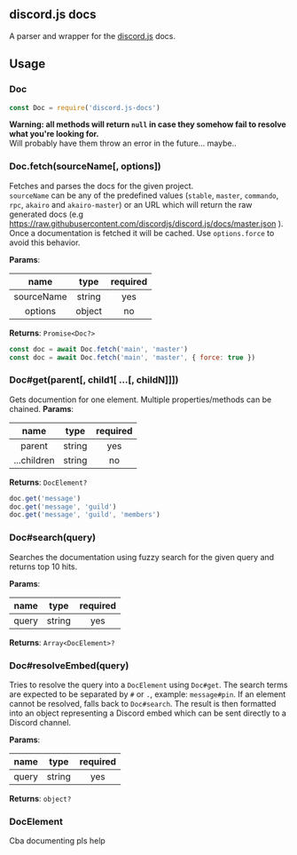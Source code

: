 ## discord.js docs

A parser and wrapper for the [discord.js](https://github.com/discordjs/discord.js) docs.

## Usage

### Doc

```js
const Doc = require('discord.js-docs')
```
**Warning: all methods will return `null` in case they somehow fail to resolve what you're looking for.**\
Will probably have them throw an error in the future... maybe..

### Doc.fetch(sourceName[, options])
Fetches and parses the docs for the given project.\
`sourceName` can be any of the predefined values (`stable`, `master`, `commando`, `rpc`, `akairo` and `akairo-master`)
or an URL which will return the raw generated docs (e.g https://raw.githubusercontent.com/discordjs/discord.js/docs/master.json ).\
Once a documentation is fetched it will be cached. Use `options.force` to avoid this behavior.

**Params**:

|name       |type  |required|
|:---------:|:----:|:------:|
|sourceName |string|yes     |
|options    |object|no      |

**Returns**: `Promise<Doc?>`

```js
const doc = await Doc.fetch('main', 'master')
const doc = await Doc.fetch('main', 'master', { force: true })
```

### Doc#get(parent[, child1[ ...[, childN]]])
Gets documention for one element. Multiple properties/methods can be chained.
**Params**:

|name       |type  |required|
|:---------:|:----:|:------:|
|parent     |string|yes     |
|...children|string|no      |

**Returns**: `DocElement?`

```js
doc.get('message')
doc.get('message', 'guild')
doc.get('message', 'guild', 'members')
```

### Doc#search(query)
Searches the documentation using fuzzy search for the given query and returns top 10 hits.

**Params**:

|name   |type  |required|
|:-----:|:----:|:------:|
|query  |string|yes     |

**Returns**: `Array<DocElement>?`

### Doc#resolveEmbed(query)
Tries to resolve the query into a `DocElement` using `Doc#get`. The search terms are expected to be separated by `#` or `.`, example: `message#pin`. If an element cannot be resolved, falls back to `Doc#search`. The result is then formatted into an object representing a Discord embed which can be sent directly to a Discord channel.

**Params**:

|name   |type  |required|
|:-----:|:----:|:------:|
|query  |string|yes     |

**Returns**: `object?`

### DocElement
Cba documenting pls help







